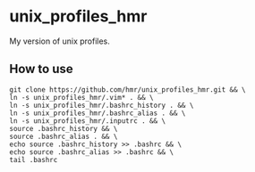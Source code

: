 # unix_profiles_hmr
My version of unix profiles.

## How to use
```
git clone https://github.com/hmr/unix_profiles_hmr.git && \
ln -s unix_profiles_hmr/.vim* . && \
ln -s unix_profiles_hmr/.bashrc_history . && \
ln -s unix_profiles_hmr/.bashrc_alias . && \
ln -s unix_profiles_hmr/.inputrc . && \
source .bashrc_history && \
source .bashrc_alias . && \
echo source .bashrc_history >> .bashrc && \
echo source .bashrc_alias >> .bashrc && \
tail .bashrc
```
